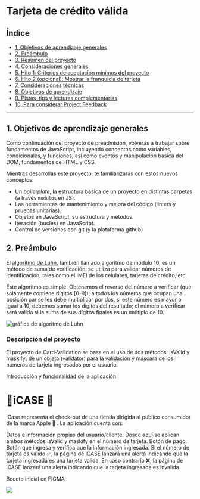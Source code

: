 # Tarjeta de crédito válida

## Índice

* [1. Objetivos de aprendizaje generales](#1-objetivos-de-aprendizaje-generales)
* [2. Preámbulo](#2-preámbulo)
* [3. Resumen del proyecto](#3-resumen-del-proyecto)
* [4. Consideraciones generales](#4-consideraciones-generales)
* [5. Hito 1: Criterios de aceptación mínimos del proyecto](#5-hito-1-criterios-de-aceptación-mínimos-del-proyecto)
* [6. Hito 2 (opcional): Mostrar la franquicia de tarjeta](#6-hito-2-opcional-mostrar-la-franquicia-de-tarjeta)
* [7. Consideraciones técnicas](#7-consideraciones-técnicas)
* [8. Objetivos de aprendizaje](#8-objetivos-de-aprendizaje)
* [9. Pistas, tips y lecturas complementarias](#9-pistas-tips-y-lecturas-complementarias)
* [10. Para considerar Project Feedback](#10-para-considerar-project-feedback)

***

## 1. Objetivos de aprendizaje generales
Como continuación del proyecto de preadmisión, volverás a trabajar sobre fundamentos de JavaScript, incluyendo conceptos como variables, condicionales, y funciones, así como eventos y manipulación básica del DOM, fundamentos de HTML y CSS.

Mientras desarrollas este proyecto, te familiarizarás con estos nuevos conceptos:

* Un _boilerplate_, la estructura básica de un proyecto en distintas carpetas (a través `modulos` en JS).
* Las herramientas de mantenimiento y mejora del código (linters y pruebas unitarias).
* Objetos en JavaScript, su estructura y métodos.
* Iteración (bucles) en JavaScript.
* Control de versiones con git (y la plataforma github)

## 2. Preámbulo

El [algoritmo de Luhn](https://es.wikipedia.org/wiki/Algoritmo_de_Luhn),
también llamado algoritmo de módulo 10, es un método de suma de verificación,
se utiliza para validar números de identificación; tales como el IMEI de los
celulares, tarjetas de crédito, etc.

Este algoritmo es simple. Obtenemos el reverso del número a verificar (que
solamente contiene dígitos [0-9]); a todos los números que ocupan una posición
par se les debe multiplicar por dos, si este número es mayor o igual a 10,
debemos sumar los dígitos del resultado; el número a verificar será válido si
la suma de sus dígitos finales es un múltiplo de 10.

![gráfica de algoritmo de Luhn](https://www.101computing.net/wp/wp-content/uploads/Luhn-Algorithm.png)

### Descripción del proyecto

El proyecto de Card-Validation se basa en el uso de dos métodos: isValid y maskify; de un objeto (validator) para la validación y máscara de los números de tarjeta ingresados por el usuario.

Introducción y funcionalidad de la aplicación
# 📱iCASE 📱

iCase representa el check-out de una tienda dirigida al publico consumidor de la marca Apple 🍏 . La aplicación cuenta con:

Datos e información propias del usuario/cliente. Desde aquí se aplican ambos métodos isValid y maskify en el número de tarjeta.
Botón de pago. Botón que ingresa y verifica que la información ingresada. Si el número de tarjeta es válido ✅, la página de iCASE lanzará una alerta indicando que la tarjeta ingresada es una tarjeta valida. En caso contrario ❌, la página de iCASE lanzará una alerta indicando que la tarjeta ingresada es invalida.

Boceto inicial en FIGMA

<img src="bocetos.png">